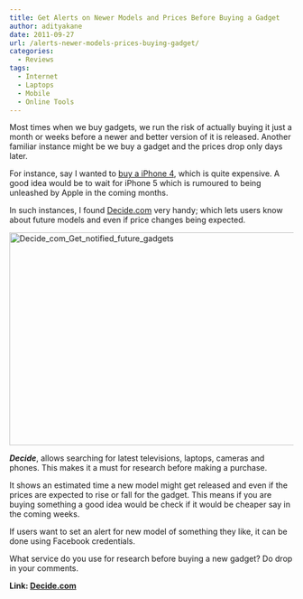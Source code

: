 ```yaml
---
title: Get Alerts on Newer Models and Prices Before Buying a Gadget
author: adityakane
date: 2011-09-27
url: /alerts-newer-models-prices-buying-gadget/
categories:
  - Reviews
tags:
  - Internet
  - Laptops
  - Mobile
  - Online Tools
---
```

Most times when we buy gadgets, we run the risk of actually buying it just a month or weeks before a newer and better version of it is released. Another familiar instance might be we buy a gadget and the prices drop only days later.

For instance, say I wanted to [buy a iPhone 4][1], which is quite expensive. A good idea would be to wait for iPhone 5 which is rumoured to being unleashed by Apple in the coming months.

In such instances, I found <a href="http://www.decide.com/" onclick="_gaq.push(['_trackEvent', 'outbound-article', 'http://www.decide.com/', 'Decide.com']);" >Decide.com</a> very handy; which lets users know about future models and even if price changes being expected.

[<img style="background-image: none; padding-left: 0px; padding-right: 0px; display: inline; padding-top: 0px; border: 0px;" title="Decide_com_Get_notified_future_gadgets" src="http://cdn.devilsworkshop.org/files/2011/09/Decide_com_Get_notified_future_gadgets_thumb.png" alt="Decide_com_Get_notified_future_gadgets" width="570" height="377" border="0" />][2]

***Decide***, allows searching for latest televisions, laptops, cameras and phones. This makes it a must for research before making a purchase.

It shows an estimated time a new model might get released and even if the prices are expected to rise or fall for the gadget. This means if you are buying something a good idea would be check if it would be cheaper say in the coming weeks.

If users want to set an alert for new model of something they like, it can be done using Facebook credentials.

What service do you use for research before buying a new gadget? Do drop in your comments.

**Link: <a href="http://www.decide.com/" onclick="_gaq.push(['_trackEvent', 'outbound-article', 'http://www.decide.com/', 'Decide.com']);" >Decide.com</a>**

 [1]: http://devilsworkshop.org/complete-guide-buying-iphone-4-india/
 [2]: http://cdn.devilsworkshop.org/files/2011/09/Decide_com_Get_notified_future_gadgets.png

